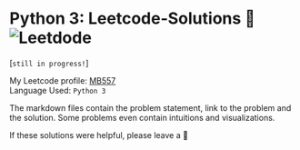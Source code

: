 # Python 3: Leetcode-Solutions :dart: ![Leetdode](https://camo.githubusercontent.com/1779bfec2c59705e55f1c943fa7ca4e75c7c56f6/68747470733a2f2f696d672e736869656c64732e696f2f62616467652f2533452d4c656574636f64652d626c75652e737667)

[```still in progress!```]

My Leetcode profile: [MB557](https://leetcode.com/mb557x/) <br>
Language Used: ```Python 3```

The markdown files contain the problem statement, link to the problem and the solution. Some problems even contain intuitions and visualizations.

If these solutions were helpful, please leave a :star2:
